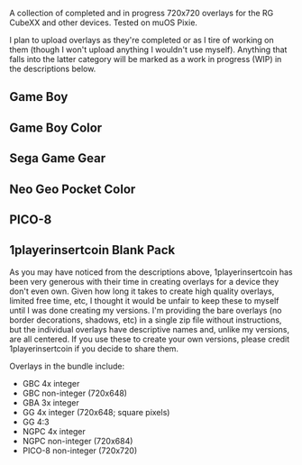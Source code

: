 A collection of completed and in progress 720x720 overlays for the RG CubeXX and other devices. Tested on muOS Pixie.

I plan to upload overlays as they're completed or as I tire of working on them (though I won't upload anything I wouldn't use myself). Anything that falls into the latter category will be marked as a work in progress (WIP) in the descriptions below.

## Game Boy

## Game Boy Color

## Sega Game Gear

## Neo Geo Pocket Color

## PICO-8

## 1playerinsertcoin Blank Pack
As you may have noticed from the descriptions above, 1playerinsertcoin has been very generous with their time in creating overlays for a device they don't even own. Given how long it takes to create high quality overlays, limited free time, etc, I thought it would be unfair to keep these to myself until I was done creating my versions. I'm providing the bare overlays (no border decorations, shadows, etc) in a single zip file without instructions, but the individual overlays have descriptive names and, unlike my versions, are all centered. If you use these to create your own versions, please credit 1playerinsertcoin if you decide to share them.

Overlays in the bundle include:
- GBC 4x integer
- GBC non-integer (720x648)
- GBA 3x integer
- GG 4x integer (720x648; square pixels)
- GG 4:3
- NGPC 4x integer
- NGPC non-integer (720x684)
- PICO-8 non-integer (720x720)

